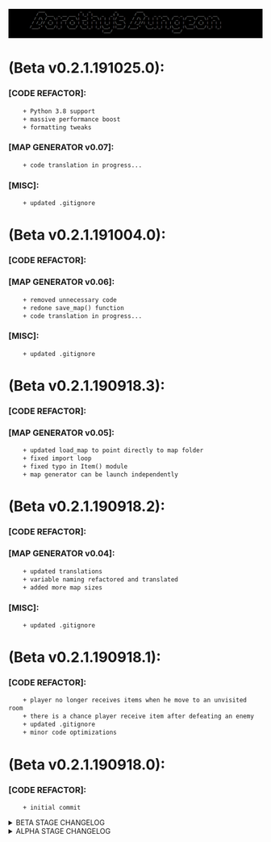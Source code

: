 
![Logo](https://github.com/zutmkr/Studia/blob/master/praca_inz/static/logo.PNG)

# (Beta v0.2.1.191025.0):
### [CODE REFACTOR]: 
        + Python 3.8 support  
        + massive performance boost  
        + formatting tweaks  
### [MAP GENERATOR v0.07]:  
        + code translation in progress...  
### [MISC]:
        + updated .gitignore  

# (Beta v0.2.1.191004.0):
### [CODE REFACTOR]:
### [MAP GENERATOR v0.06]:
        + removed unnecessary code   
        + redone save_map() function 
        + code translation in progress...  
### [MISC]:
        + updated .gitignore  

# (Beta v0.2.1.190918.3):
### [CODE REFACTOR]:
### [MAP GENERATOR v0.05]:
        + updated load_map to point directly to map folder  
        + fixed import loop  
        + fixed typo in Item() module  
        + map generator can be launch independently

# (Beta v0.2.1.190918.2):
### [CODE REFACTOR]:
### [MAP GENERATOR v0.04]:
        + updated translations  
        + variable naming refactored and translated  
        + added more map sizes  
### [MISC]:
        + updated .gitignore          

# (Beta v0.2.1.190918.1):
### [CODE REFACTOR]:
        + player no longer receives items when he move to an unvisited room  
        + there is a chance player receive item after defeating an enemy  
        + updated .gitignore  
        + minor code optimizations  

# (Beta v0.2.1.190918.0):
### [CODE REFACTOR]:
        + initial commit

<details><summary>BETA STAGE CHANGELOG</summary>
<p>

# (Beta v0.2.1.180308):
### [CODE + HOTFIX]:
        + fixed a bug that prevented the game from running (missing file)  
        + fixed some of the texts in the game  
        + improved methods responsible for drawing images  
        + a new Gargoyle appearance  

# (Beta v0.2):
### [CODE]:
        + corrected file encoding (\ EN \ menu_enabled_test.txt)  
        + added instructions to close the file in the rysujobrazy module  
        + light code ordering  
### [NEW FEATURE]:
        + unlocked option ABOUT GAME

# (Beta v0.1b):
### [EDITOR v0.03]:
        + the LOAD window has been improved  
        + minor errors fixed  
### [NEW FEATURE]:
        + added information about the status of the current task  

# (Beta v0.1a):
### [NEW FEATURE]:
        + underground editor v0.02  
        + added a second task for the Merchant

# (Beta v0.020RC):
### [CODE]:
        + adding the A * search algorithm  
        + map is generated in three variants of size  
### [KNOWN BUGS]:
        + selecting the 'new game' on the death screen takes you to the Main menu  
         ++ fixed (python turned out to use '__main__ import' to use initializer script methods)
</p>
</details>

<details><summary>ALPHA STAGE CHANGELOG</summary>
<p>

# (Alpha v0.013):
### [CODE]:
        + error caught by the exception is now saved to the file
### [NEW FEATURE]:
        + tasks and rewards for the player  
         ++ info (Only 1 trader's job)  
        + table with the number of points collected at the end of the game  
        + the ability to name your character
### [KNOWN BUGS]:
        + the scoreboard does not write to the screen after the player's death

# (Alpha v0.012):
### [QUALITY OF LIFE]:
        + added version number of the game at LOGO  
        + added ability to go back to the game on the game over screen  
        + the player will know faster if he sells / buys  
        + improved formatting of item names on the trade screen  
         ++ fixed (legends are badly displayed)  
        + legend obtained on the map (status) is now described more concretely
### [CODE]:
        + the battle balance has been modified  
        + improved GAME OVER screen  
        + specify item stats  
        + optimize the Player.handel () method  
        + healer scales with the dungeon level  
        + damage dealt by monsters scales with the level of the dungeon  
        + fixed the reset of the dungeon level after the player has begun a new game from the game over screen  
        + blacksmith and tradesman tag removed from the map view  
         ++ hotfix (I also accidentally removed info about the backpack and the form ..)  
        + add statistics to items  
         ++ fixed (problem with assigning string +5 to non-legendary items, items from sale are copying to the backpack at the exit from the trader)

# (Alpha v0.011):
        + main game menu  
        + prize (gold) for wins won  
        + save game option  
        + support for coding Polish characters  
        + increased damage dealt by the player to 15 on the 1st level  
        + increased chances of escaping to 25%  
        + trading was programmed  
        + healer scales with the level  
        + gold number indicator added to the character screen

# (Alpha v0.010c):
        + added the ability to buy items from the trader and a smooth selection of items from the list  
        + added the possibility of meeting a trader and basic interaction with him

# (Alpha v0.010b):
        + added the possibility of starting a new game on the 'game over' screen  
        + the player only receives one item per room

# (Alpha v0.010a):
        + three new opponents added  
        + description and blacksmith sign added to the player's interface (no upgrading of items yet)  
        + added level descent marker in the underground  
        + added description and trader's mark to the player's interface (no trading has been programmed yet)  
        + fixed a bug using the exit button from the game

# (Alpha v0.010):
        + refactoring of the code  
        + added the sound of getting the legendary item  
        + changed the sound of the player's attack and the death of the opponent to a more pleasant one for the ear

# (Alpha v0.09d):
        + change of map drawing algorithm. The map is drawn only when the player discovers the fields

# (Alpha v0.09c):
        + fighting sounds added  
        + fixed map discovery at 2+ levels

# (Alpha v0.09b):
        + added dynamic map discovery

# (Alpha v0.09a):
        + death animations of the player added

# (Alpha v0.09):
        + improved display of monster life values ​​(maxPZ)  
        + added scaling of the monster's life depending on the level of the dungeon  
        + combat escape options have been programmed (20% chance)  
        + you can leave the game with the "`" sign in the 'map' view

# (Alpha v0.08):
        + the game ends only with the death of the player (infinite dyngeons, yay!)  
        + added 'status bar' telling what's going on with the character  
        + battle mode added  
        + show_states -> show the character card  
        + events in all directions  
        + a lot of changes in quality of life  
        + when a player finds a legendary item that will permanently give him +5 strength  
        + and a lot of other things that I do not remember ...

# (Alpha v0.03):
        + a line was added asking where the player should go  
        + increased time of displaying information for the player to 1 second (from 0.3s)

# (Alpha v0.02):
        + added support for moving the player without the need to accept the action using the 'enter' key  
        + added the sleep () method from the 'time' library so that the screen does not clear too quickly by erasing the player's feedback instructions

# (Alpha v0.01):
        + the first playable version
</p>
</details>

